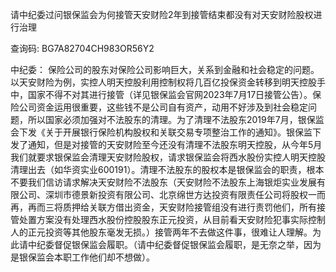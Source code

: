 请中纪委过问银保监会为何接管天安财险2年到接管结束都没有对天安财险股权进行治理

查询码: BG7A82704CH983OR56Y2

中纪委：
保险公司的股东对保险公司影响巨大，关系到金融和社会稳定的问题。以天安财险为例，实控人明天控股利用控制权将几百亿投保资金转移到明天控股手中，国家不得不对其进行接管（详见银保监会官网2023年7月17日接管公告）。保险公司资金运用很重要，这些钱不是公司自有资产，动用不好涉及到社会稳定问题，所以国家必须加强对不法股东的清理。为了清理不法股东2019年7月，银保监会下发《关于开展银行保险机构股权和关联交易专项整治工作的通知》。银保监下发了通知，但是对接管的天安财险至今还没有清理不法股东明天控股，从今年5月我们就要求银保监会清理天安财险股权，请求银保监会将西水股份实控人明天控股清理出去（如华资实业600191）。清理不法股东的股权本是银保监会的职责，根本不要我们信访请求解决天安财险不法股东（天安财险不法股东上海银炬实业发展有限公司、深圳市德景新投资有限公司、北京绵世方达投资有限责任公司将股权一而再，再而三将质押给关联方借出资金，天安财险接管组没有进行责罚他们，所有接管处置方案没有处理西水股份控股股东正元投资，从目前看天安财险犯事实际控制人的正元投资等其他股东毫发无损。）接管两年不去做这件事，很难让人理解。为此请中纪委督促银保监会履职。（请中纪委督促银保监会履职，是无奈之举，因为是银保监会本职工作他们却不想做）。
